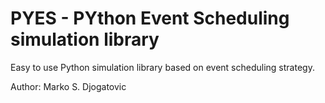 # PYES - PYthon Event Scheduling simulation library

Easy to use Python simulation library based on event scheduling strategy.

Author: Marko S. Djogatovic
